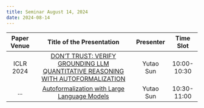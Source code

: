 ```yaml
---
title: Seminar August 14, 2024
date: 2024-08-14
---
```


| Paper Venue |                              Title of the Presentation                              | Presenter |  Time Slot  |
| :---------: | :---------------------------------------------------------------------------------: | :-------: | :---------: |
|  ICLR 2024  | [DON’T TRUST: VERIFY GROUNDING LLM QUANTITATIVE REASONING WITH AUTOFORMALIZATION]() | Yutao Sun | 10:00-10:30 |
|     ...     |                  [Autoformalization with Large Language Models]()                   | Yutao Sun | 10:30-11:00 |

<!--more-->
